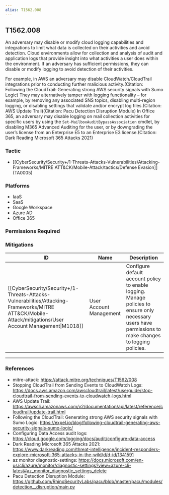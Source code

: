 ```yaml
---
alias: T1562.008
---
```


## T1562.008

An adversary may disable or modify cloud logging capabilities and integrations to limit what data is collected on their activities and avoid detection. Cloud environments allow for collection and analysis of audit and application logs that provide insight into what activities a user does within the environment. If an adversary has sufficient permissions, they can disable or modify logging to avoid detection of their activities.

For example, in AWS an adversary may disable CloudWatch/CloudTrail integrations prior to conducting further malicious activity.(Citation: Following the CloudTrail: Generating strong AWS security signals with Sumo Logic) They may alternatively tamper with logging functionality – for example, by removing any associated SNS topics, disabling multi-region logging, or disabling settings that validate and/or encrypt log files.(Citation: AWS Update Trail)(Citation: Pacu Detection Disruption Module) In Office 365, an adversary may disable logging on mail collection activities for specific users by using the `Set-MailboxAuditBypassAssociation` cmdlet, by disabling M365 Advanced Auditing for the user, or by downgrading the user’s license from an Enterprise E5 to an Enterprise E3 license.(Citation: Dark Reading Microsoft 365 Attacks 2021)


### Tactic
- [[CyberSecurity/Security+/1-Threats-Attacks-Vulnerabilities/Attacking-Frameworks/MITRE ATT&CK/Mobile-Attack/tactics/Defense Evasion]] (TA0005)

### Platforms
- IaaS
- SaaS
- Google Workspace
- Azure AD
- Office 365

### Permissions Required

### Mitigations

| ID | Name | Description |
| --- | --- | --- |
| [[CyberSecurity/Security+/1-Threats-Attacks-Vulnerabilities/Attacking-Frameworks/MITRE ATT&CK/Mobile-Attack/mitigations/User Account Management\|M1018]] | User Account Management | Configure default account policy to enable logging. Manage policies to ensure only necessary users have permissions to make changes to logging policies. |


---
### References

- mitre-attack: https://attack.mitre.org/techniques/T1562/008
- Stopping CloudTrail from Sending Events to CloudWatch Logs: https://docs.aws.amazon.com/awscloudtrail/latest/userguide/stop-cloudtrail-from-sending-events-to-cloudwatch-logs.html
- AWS Update Trail: https://awscli.amazonaws.com/v2/documentation/api/latest/reference/cloudtrail/update-trail.html
- Following the CloudTrail: Generating strong AWS security signals with Sumo Logic: https://expel.io/blog/following-cloudtrail-generating-aws-security-signals-sumo-logic/
- Configuring Data Access audit logs: https://cloud.google.com/logging/docs/audit/configure-data-access
- Dark Reading Microsoft 365 Attacks 2021: https://www.darkreading.com/threat-intelligence/incident-responders-explore-microsoft-365-attacks-in-the-wild/d/d-id/1341591
- az monitor diagnostic-settings: https://docs.microsoft.com/en-us/cli/azure/monitor/diagnostic-settings?view=azure-cli-latest#az_monitor_diagnostic_settings_delete
- Pacu Detection Disruption Module: https://github.com/RhinoSecurityLabs/pacu/blob/master/pacu/modules/detection__disruption/main.py
